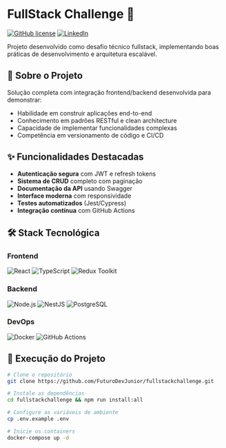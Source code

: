 # FullStack Challenge 🚀

[![GitHub license](https://img.shields.io/github/license/FuturoDevJunior/fullstackchallenge)](https://github.com/FuturoDevJunior/fullstackchallenge/blob/main/LICENSE)
[![LinkedIn](https://img.shields.io/badge/LinkedIn-DevFerreiraG-blue)](https://www.linkedin.com/in/DevFerreiraG)

Projeto desenvolvido como desafio técnico fullstack, implementando boas práticas de desenvolvimento e arquitetura escalável.

## 📌 Sobre o Projeto

Solução completa com integração frontend/backend desenvolvida para demonstrar:

- Habilidade em construir aplicações end-to-end
- Conhecimento em padrões RESTful e clean architecture
- Capacidade de implementar funcionalidades complexas
- Competência em versionamento de código e CI/CD

## ✨ Funcionalidades Destacadas

- **Autenticação segura** com JWT e refresh tokens
- **Sistema de CRUD** completo com paginação
- **Documentação da API** usando Swagger
- **Interface moderna** com responsividade
- **Testes automatizados** (Jest/Cypress)
- **Integração contínua** com GitHub Actions

## 🛠 Stack Tecnológica

### Frontend
![React](https://img.shields.io/badge/React-20232A?style=flat&logo=react&logoColor=61DAFB)
![TypeScript](https://img.shields.io/badge/TypeScript-007ACC?style=flat&logo=typescript&logoColor=white)
![Redux Toolkit](https://img.shields.io/badge/Redux_Toolkit-764ABC?style=flat&logo=redux&logoColor=white)

### Backend
![Node.js](https://img.shields.io/badge/Node.js-339933?style=flat&logo=nodedotjs&logoColor=white)
![NestJS](https://img.shields.io/badge/NestJS-E0234E?style=flat&logo=nestjs&logoColor=white)
![PostgreSQL](https://img.shields.io/badge/PostgreSQL-316192?style=flat&logo=postgresql&logoColor=white)

### DevOps
![Docker](https://img.shields.io/badge/Docker-2496ED?style=flat&logo=docker&logoColor=white)
![GitHub Actions](https://img.shields.io/badge/GitHub_Actions-2088FF?style=flat&logo=github-actions&logoColor=white)

## 🚀 Execução do Projeto

```bash
# Clone o repositório
git clone https://github.com/FuturoDevJunior/fullstackchallenge.git

# Instale as dependências
cd fullstackchallenge && npm run install:all

# Configure as variáveis de ambiente
cp .env.example .env

# Inicie os containers
docker-compose up -d



